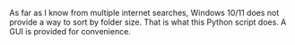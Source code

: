 As far as I know from multiple internet searches, Windows 10/11 does not provide a way to sort by folder size. That is what this Python script does. A GUI is provided for convenience. 

